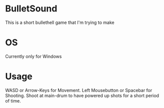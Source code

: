 # BulletSound
This is a short bullethell game that I'm trying to make

# OS
Currently only for Windows

# Usage
WASD or Arrow-Keys for Movement.
Left Mousebutton or Spacebar for Shooting.
Shoot at main-drum to have powered up shots for a short period of time.
